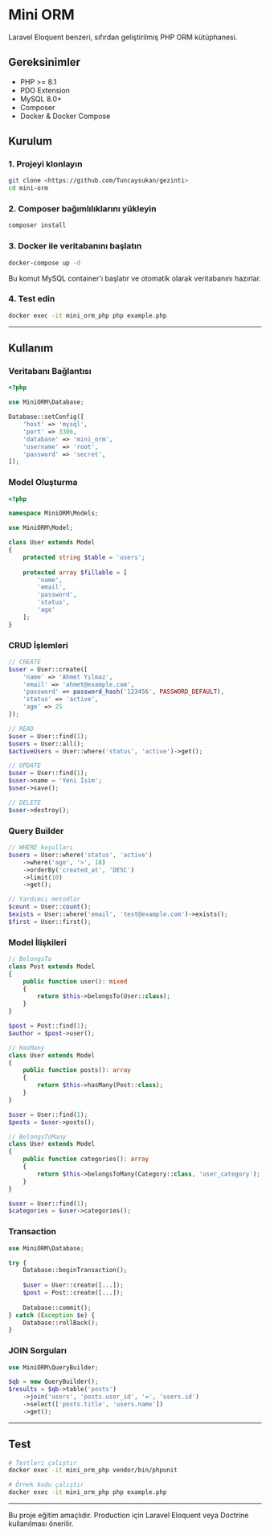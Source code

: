 # Mini ORM

Laravel Eloquent benzeri, sıfırdan geliştirilmiş PHP ORM kütüphanesi.

## Gereksinimler

- PHP >= 8.1
- PDO Extension
- MySQL 8.0+
- Composer
- Docker & Docker Compose

## Kurulum

### 1. Projeyi klonlayın

```bash
git clone <https://github.com/Tuncaysukan/gezinti>
cd mini-orm
```

### 2. Composer bağımlılıklarını yükleyin

```bash
composer install
```

### 3. Docker ile veritabanını başlatın

```bash
docker-compose up -d
```

Bu komut MySQL container'ı başlatır ve otomatik olarak veritabanını hazırlar.

### 4. Test edin

```bash
docker exec -it mini_orm_php php example.php
```

---

## Kullanım

### Veritabanı Bağlantısı

```php
<?php

use MiniORM\Database;

Database::setConfig([
    'host' => 'mysql',
    'port' => 3306,
    'database' => 'mini_orm',
    'username' => 'root',
    'password' => 'secret',
]);
```

### Model Oluşturma

```php
<?php

namespace MiniORM\Models;

use MiniORM\Model;

class User extends Model
{
    protected string $table = 'users';
    
    protected array $fillable = [
        'name',
        'email',
        'password',
        'status',
        'age'
    ];
}
```

### CRUD İşlemleri

```php
// CREATE
$user = User::create([
    'name' => 'Ahmet Yılmaz',
    'email' => 'ahmet@example.com',
    'password' => password_hash('123456', PASSWORD_DEFAULT),
    'status' => 'active',
    'age' => 25
]);

// READ
$user = User::find(1);
$users = User::all();
$activeUsers = User::where('status', 'active')->get();

// UPDATE
$user = User::find(1);
$user->name = 'Yeni İsim';
$user->save();

// DELETE
$user->destroy();
```

### Query Builder

```php
// WHERE koşulları
$users = User::where('status', 'active')
    ->where('age', '>', 18)
    ->orderBy('created_at', 'DESC')
    ->limit(10)
    ->get();

// Yardımcı metodlar
$count = User::count();
$exists = User::where('email', 'test@example.com')->exists();
$first = User::first();
```

### Model İlişkileri

```php
// BelongsTo
class Post extends Model
{
    public function user(): mixed
    {
        return $this->belongsTo(User::class);
    }
}

$post = Post::find(1);
$author = $post->user();

// HasMany
class User extends Model
{
    public function posts(): array
    {
        return $this->hasMany(Post::class);
    }
}

$user = User::find(1);
$posts = $user->posts();

// BelongsToMany
class User extends Model
{
    public function categories(): array
    {
        return $this->belongsToMany(Category::class, 'user_category');
    }
}

$user = User::find(1);
$categories = $user->categories();
```

### Transaction

```php
use MiniORM\Database;

try {
    Database::beginTransaction();
    
    $user = User::create([...]);
    $post = Post::create([...]);
    
    Database::commit();
} catch (Exception $e) {
    Database::rollBack();
}
```

### JOIN Sorguları

```php
use MiniORM\QueryBuilder;

$qb = new QueryBuilder();
$results = $qb->table('posts')
    ->join('users', 'posts.user_id', '=', 'users.id')
    ->select(['posts.title', 'users.name'])
    ->get();
```

---

## Test

```bash
# Testleri çalıştır
docker exec -it mini_orm_php vendor/bin/phpunit

# Örnek kodu çalıştır
docker exec -it mini_orm_php php example.php
```

---

Bu proje eğitim amaçlıdır. Production için Laravel Eloquent veya Doctrine kullanılması önerilir.

